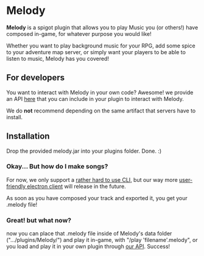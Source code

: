 # Melody
<p><b>Melody</b> is a spigot plugin that allows you to play Music you (or others!) have composed in-game, for whatever purpose you would like!</p>
<p>Whether you want to play background music for your RPG, add some spice to your adventure map server, or simply want your players to be able to listen to music, Melody has you covered!</p>

## For developers
You want to interact with Melody in your own code? Awesome! we provide an API [here](https://github.com/Akadeax/MelodyAPI) that you can include in your plugin to interact with Melody.
<p>We do <b>not</b> recommend depending on the same artifact that servers have to install.</p>

## Installation
<p>Drop the provided melody.jar into your plugins folder. Done. :)</p>

### Okay... But how do I make songs?
For now, we only support a [rather hard to use CLI](https://github.com/Akadeax/MelodyConsoleClient), but our way more [user-friendly electron client](https://github.com/Akadeax/MelodyClient) will release in the future. 
<p>As soon as you have composed your track and exported it, you get your .melody file!

### Great! but what now?
now you can place that .melody file inside of Melody's data folder (".../plugins/Melody/") and play it in-game, with "/play 'filename'.melody", or you load and play it in your own plugin through [our API](https://github.com/Akadeax/MelodyAPI). Success!
